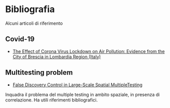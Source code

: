 # Bibliografia

Alcuni articoli di riferimento

## Covid-19

- [The Effect of Corona Virus Lockdown on Air Pollution: Evidence from the City of Brescia in Lombardia Region (Italy)](https://pubmed.ncbi.nlm.nih.gov/32834728/)

## Multitesting problem

- [False Discovery Control in Large-Scale Spatial MultipleTesting](https://www4.stat.ncsu.edu/~bjreich/pubs/FDR.pdf)

Inquadra il problema del multiple testing in ambito spaziale, in presenza di correlazione. Ha utili riferimenti bibliografici.


